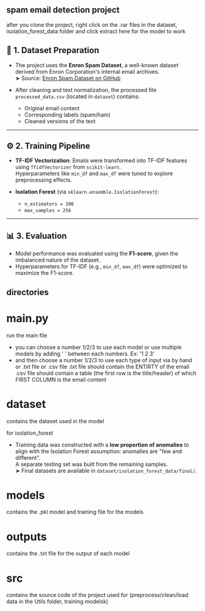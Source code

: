 ## spam email detection project
after you clone the project, right click on the .rar files in the dataset, isolation_forest_data folder and click extract here for the model to work

## 📁 1. Dataset Preparation

- The project uses the **Enron Spam Dataset**, a well-known dataset derived from Enron Corporation's internal email archives.  
  ➤ Source: [Enron Spam Dataset on GitHub](https://github.com/MWiechmann/enron_spam_data)

- After cleaning and text normalization, the processed file `processed_data.csv` (located in `dataset`) contains:
  - Original email content  
  - Corresponding labels (spam/ham)  
  - Cleaned versions of the text

---

## ⚙️ 2. Training Pipeline

- **TF-IDF Vectorization**: Emails were transformed into TF-IDF features using `TfidfVectorizer` from `scikit-learn`.  
  Hyperparameters like `min_df` and `max_df` were tuned to explore preprocessing effects.

- **Isolation Forest** (via `sklearn.ensemble.IsolationForest`):
  - `n_estimators = 100`
  - `max_samples = 256`

---

## 📊 3. Evaluation

- Model performance was evaluated using the **F1-score**, given the imbalanced nature of the dataset.
- Hyperparameters for TF-IDF (e.g., `min_df`, `max_df`) were optimized to maximize the F1-score.



## directories

# main.py
run the main file 
- you can choose a number 1/2/3 to use each model 
  or use multiple models by adding ' ' between each numbers. Ex: '1  2 3'
- and then choose a number 1/2/3 to use each type of input via by hand or .txt file or .csv file
  .txt file should contain the ENTIRTY of the email 
  .csv file should contain a table (the first row is the title/header) of which FIRST COLUMN is the email content 

# dataset 
contains the dataset used in the model 

for isolation_forest
- Training data was constructed with a **low proportion of anomalies** to align with the Isolation Forest assumption: anomalies are "few and different".  
  A separate testing set was built from the remaining samples.  
  ➤ Final datasets are available in `dataset/isolation_forest_data/final/`.


# models
contains the .pkl model and training file for the models

# outputs
contains the .txt file for the output of each model

# src 
contains the source code of the project used for (preprocess/clean/load data in the Utils folder, training modelsk)

